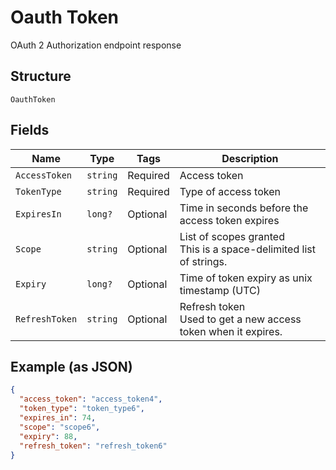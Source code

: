 
# Oauth Token

OAuth 2 Authorization endpoint response

## Structure

`OauthToken`

## Fields

| Name | Type | Tags | Description |
|  --- | --- | --- | --- |
| `AccessToken` | `string` | Required | Access token |
| `TokenType` | `string` | Required | Type of access token |
| `ExpiresIn` | `long?` | Optional | Time in seconds before the access token expires |
| `Scope` | `string` | Optional | List of scopes granted<br>This is a space-delimited list of strings. |
| `Expiry` | `long?` | Optional | Time of token expiry as unix timestamp (UTC) |
| `RefreshToken` | `string` | Optional | Refresh token<br>Used to get a new access token when it expires. |

## Example (as JSON)

```json
{
  "access_token": "access_token4",
  "token_type": "token_type6",
  "expires_in": 74,
  "scope": "scope6",
  "expiry": 88,
  "refresh_token": "refresh_token6"
}
```

